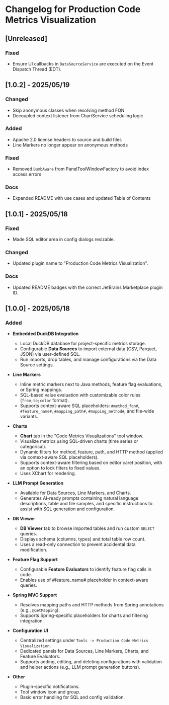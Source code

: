 <!-- Keep a Changelog guide -> https://keepachangelog.com -->

# Changelog for Production Code Metrics Visualization

## [Unreleased]

### Fixed
- Ensure UI callbacks in `DataSourceService` are executed on the Event Dispatch Thread (EDT).


## [1.0.2] - 2025/05/19

### Changed
- Skip anonymous classes when resolving method FQN
- Decoupled context listener from ChartService scheduling logic

### Added
- Apache 2.0 license headers to source and build files
- Line Markers no longer appear on anonymous methods

### Fixed
- Removed `DumbAware` from PanelToolWindowFactory to avoid index access errors

### Docs
- Expanded README with use cases and updated Table of Contents

## [1.0.1] - 2025/05/18

### Fixed
- Made SQL editor area in config dialogs resizable.

### Changed
- Updated plugin name to "Production Code Metrics Visualization".

### Docs
- Updated README badges with the correct JetBrains Marketplace plugin ID.

## [1.0.0] - 2025/05/18

### Added

- **Embedded DuckDB Integration**
    - Local DuckDB database for project-specific metrics storage.
    - Configurable **Data Sources** to import external data (CSV, Parquet, JSON) via user-defined SQL.
    - Run imports, drop tables, and manage configurations via the Data Source settings.

- **Line Markers**
    - Inline metric markers next to Java methods, feature flag evaluations, or Spring mappings.
    - SQL-based value evaluation with customizable color rules (`from;to;color` format).
    - Supports context-aware SQL placeholders: `#method_fqn#`, `#feature_name#`, `#mapping_path#`, `#mapping_method#`,
      and file-wide variants.

- **Charts**
    - **Chart** tab in the "Code Metrics Visualizations" tool window.
    - Visualize metrics using SQL-driven charts (time series or categorical).
    - Dynamic filters for method, feature, path, and HTTP method (applied via context-aware SQL placeholders).
    - Supports context-aware filtering based on editor caret position, with an option to lock filters to fixed values.
    - Uses XChart for rendering.

- **LLM Prompt Generation**
    - Available for Data Sources, Line Markers, and Charts.
    - Generates AI-ready prompts containing natural language descriptions, table and file samples, and specific
      instructions to assist with SQL generation and configuration.

- **DB Viewer**
    - **DB Viewer** tab to browse imported tables and run custom `SELECT` queries.
    - Displays schema (columns, types) and total table row count.
    - Uses a read-only connection to prevent accidental data modification.

- **Feature Flag Support**
    - Configurable **Feature Evaluators** to identify feature flag calls in code.
    - Enables use of #feature_name# placeholder in context-aware queries.

- **Spring MVC Support**
    - Resolves mapping paths and HTTP methods from Spring annotations (e.g., `@GetMapping`).
    - Supports Spring-specific placeholders for charts and filtering integration.

- **Configuration UI**
    - Centralized settings under `Tools -> Production Code Metrics Visualization`.
    - Dedicated panels for Data Sources, Line Markers, Charts, and Feature Evaluators.
    - Supports adding, editing, and deleting configurations with validation and helper actions (e.g., LLM prompt
      generation buttons).

- **Other**
    - Plugin-specific notifications.
    - Tool window icon and group.
    - Basic error handling for SQL and config validation.
